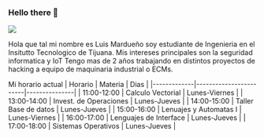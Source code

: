 ### Hello there 👋
![](https://images.cooltext.com/5582491.png) 

Hola que tal mi  nombre es Luis Mardueño soy estudiante de Ingenieria en el Insitutto Tecnologico de Tijuana.
Mis intereses principales son la seguridad informatica y IoT
Tengo mas de 2 años trabajando en distintos proyectos de hacking a equipo de maquinaria industrial o ECMs.

Mi horario actual
| Horario     | Materia                | Dias          |
|-------------|------------------------|---------------|
| 11:00-12:00 | Calculo Vectorial      | Lunes-Viernes |
| 13:00-14:00 | Invest. de Operaciones | Lunes-Jueves  |
| 14:00-15:00 | Taller Base de datos   | Lunes-Jueves  |
| 15:00-16:00 | Lenuajes y Automatas I | Lunes-Viernes |
| 16:00-17:00 | Lenguajes de Interface | Lunes-Jueves  |
| 17:00-18:00 | Sistemas Operativos    | Lunes-Jueves  |

